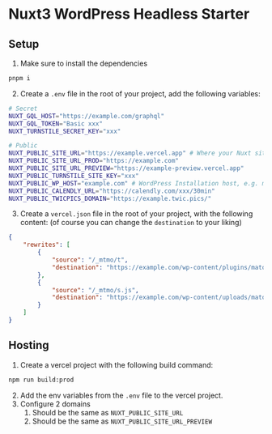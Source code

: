 # Nuxt3 WordPress Headless Starter

## Setup

1. Make sure to install the dependencies

```bash
pnpm i
```

2. Create a `.env` file in the root of your project, add the following variables:

```bash
# Secret
NUXT_GQL_HOST="https://example.com/graphql"
NUXT_GQL_TOKEN="Basic xxx"
NUXT_TURNSTILE_SECRET_KEY="xxx"

# Public
NUXT_PUBLIC_SITE_URL="https://example.vercel.app" # Where your Nuxt site is deployed to
NUXT_PUBLIC_SITE_URL_PROD="https://example.com"
NUXT_PUBLIC_SITE_URL_PREVIEW="https://example-preview.vercel.app"
NUXT_PUBLIC_TURNSTILE_SITE_KEY="xxx"
NUXT_PUBLIC_WP_HOST="example.com" # WordPress Installation host, e.g. mywordpressbackend.com
NUXT_PUBLIC_CALENDLY_URL="https://calendly.com/xxx/30min"
NUXT_PUBLIC_TWICPICS_DOMAIN="https://example.twic.pics/"
```

3. Create a `vercel.json` file in the root of your project, with the following content:
   (of course you can change the `destination` to your liking)

```json
{
	"rewrites": [
		{
			"source": "/_mtmo/t",
			"destination": "https://example.com/wp-content/plugins/matomo/app/matomo.php"
		},
		{
			"source": "/_mtmo/s.js",
			"destination": "https://example.com/wp-content/uploads/matomo/matomo.js"
		}
	]
}
```

## Hosting

1. Create a vercel project with the following build command:

```bash
npm run build:prod
```

2. Add the env variables from the `.env` file to the vercel project.
3. Configure 2 domains
    1. Should be the same as `NUXT_PUBLIC_SITE_URL`
    2. Should be the same as `NUXT_PUBLIC_SITE_URL_PREVIEW`
